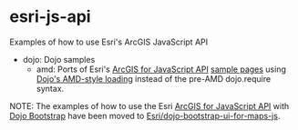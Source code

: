 esri-js-api
===========

Examples of how to use Esri's ArcGIS JavaScript API 

- dojo: Dojo samples
	- amd: Ports of Esri's [ArcGIS for JavaScript API](http://http://developers.arcgis.com/en/javascript/) [sample pages](http://developers.arcgis.com/en/javascript/jssamples/) using [Dojo's AMD-style loading](http://help.arcgis.com/en/webapi/javascript/arcgis/jshelp/inside_dojo_amd.html) instead of the pre-AMD dojo.require syntax.

NOTE: The examples of how to use the Esri [ArcGIS for JavaScript API](http://help.arcgis.com/en/webapi/javascript/arcgis/) with [Dojo Bootstrap](http://dojobootstrap.com/) have been moved to [Esri/dojo-bootstrap-ui-for-maps-js](https://github.com/Esri/dojo-bootstrap-ui-for-maps-js).
